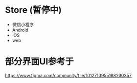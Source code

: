 # Store (暂停中)
- 微信小程序
- Android
- IOS
- web
# 部分界面UI参考于
https://www.figma.com/community/file/1012710955188230357

